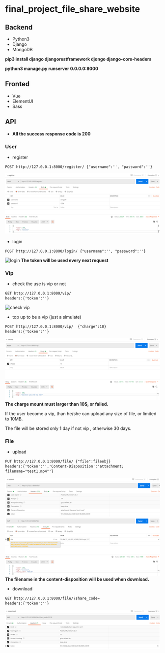 # final_project_file_share_website


## Backend
- Python3
- Django
- MongoDB

**pip3 install django djangorestframework djongo django-cors-headers**

**python3 manage.py runserver 0.0.0.0:8000**

## Fronted
- Vue
- ElementUI
- Sass

## API
-  **All the success response code is 200**

### User
-  register
```shell script
POST http://127.0.0.1:8000/register/ {"username":'', "password":''}
```
![register](img/Snipaste_2020-07-28_01-13-27.png)

- login
```shell script
POST http://127.0.0.1:8000/login/ {"username":'', "password":''}
```
![login](img/Snipaste_2020-07-28_01-16-26.png)
**The token will be used every next request**

### Vip
- check the use is vip or not
```shell script
GET http://127.0.0.1:8000/vip/
headers:{'token':''}
```
![check vip](img/Snipaste_2020-07-28_01-20-26.png)

- top up to be a vip (just a simulate)
```shell script
POST http://127.0.0.1:8000/vip/  {"charge":10} 
headers:{'token':''}
```
![top up](img/Snipaste_2020-07-28_01-28-54.png)
**The charge mount must larger than 10$, or failed.**

If the user become a vip, than he/she can upload any size of file, or limited to 10MB. 

The file will be stored only 1 day if not vip , otherwise 30 days.

### File
- upload
```shell script
PUT http://127.0.0.1:8000/file/ {"file":fileobj}
headers:{'token':'','Content-Disposition':'attachment; filename="test1.mp4"'}
```
![upload header](img/Snipaste_2020-07-28_01-32-42.png)
![upload body](img/Snipaste_2020-07-28_01-32-50.png)
**The filename in the content-disposition will be used when download.**

- download
```shell script
GET http://127.0.0.1:8000/file/?share_code=
headers:{'token':''}
```
![download](img/Snipaste_2020-07-28_01-36-45.png)